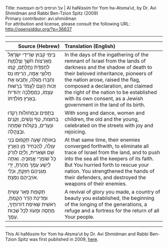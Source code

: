 <html>
<head></head>
<body>
Title: על הניסים ליום העצמאות | Al haNissim for Yom ha-Atsma’ut, by Dr. Avi Shmidman and Rabbi Ben-Tzion Spitz (2009)<br />
Primary contributor: avi.shmidman<br />
For attribution and license, please consult the following URL: <a href="http://opensiddur.org/?p=36637">http://opensiddur.org/?p=36637</a>
<p />
<hr />

<table style="margin-left: auto;margin-right: auto;" class="draggable">
<thead><tr><th id="x" style="text-align: right;">Source (Hebrew)</th><th style="text-align: left;">Translation (English)</th></tr></thead>
<tbody>
<tr><td style="vertical-align:top;">
<div class="liturgy"><span lang="he">
בִּימֵי קִבּוּץ שְׂרִידֵי יִשְׂרָאֵל 
מֵאַרְצוֹת חֹשֶׁךְ וְצַלְמָוֶת 
לְחֶמְדַּת נַחֲלָתָם, 
קָמוּ חֲלוּצֵי אֻמָּה, 
הֵרִימוּ נֵס
וְחִבְּרוּ מְגִלָּה, 
וְתָבְעוּ אֶת זְכוּת הָעָם 
לַעֲמֹד בִּרְשׁוּת עַצְמוֹ, 
כְּמַמְלָכָה יְהוּדִית בְּאֶרֶץ מוֹלַדְתּוֹ. 
</span></div></td>
 
<td style="vertical-align:top;">
<div class="english">
In the days of the ingathering of the remnant of Israel 
from the lands of darkness and the shadow of death 
to their beloved inheritance, 
pioneers of the nation arose, 
raised the flag, 
composed a declaration, 
and claimed the right of the nation 
to be established with its own consent, 
as a Jewish government in the land of its birth.
</div></td></tr>


<tr><td style="vertical-align:top;">
<div class="liturgy"><span lang="he">
בְּתֻפִּים וּבִמְחוֹלוֹת רָקְדוּ בַּחוּצוֹת, טַף וְנָשִׁים, זְקֵנִים וּנְעָרִים, בְּקוֹלוֹת שִׂמְחָה וּבְצָהֳלָה. 
</span></div></td>
 
<td style="vertical-align:top;">
<div class="english">
With song and dance, women and children, the old and the young, celebrated on the streets with joy and rejoicing. 
</div></td></tr>


<tr><td style="vertical-align:top;">
<div class="liturgy"><span lang="he">
בְּאוֹתָהּ שָׁעָה תְּקָפוּם בְּנֵי עַוְלָה, 
לְהַכְחִיד מִן הָאָרֶץ שֵׁם וּשְׁאֵרִית, 
וְלַיָּם לִזְרֹק כָּל שׁוֹמְרֵי אֱמוּנֶיהָ. 
וְאַתָּה לְיֵשַׁע עַמְּךָ מִהַרְתָּ, 
יְדֵי מְגִנֵּיהֶם חִזַּקְתָּ, 
וּכְלֵי אוֹיְבֵיהֶם נִפַּצְתָּ. 
</span></div></td>
 
<td style="vertical-align:top;">
<div class="english">
At that same time, their enemies converged forthwith, 
to eliminate all trace of Israel from the land, 
and to push into the sea all the keepers of its faith. 
But You hurried forth to rescue your nation. 
You strengthened the hands of their defenders, 
and destroyed the weapons of their enemies. 
</div></td></tr>


<tr><td style="vertical-align:top;">
<div class="liturgy"><span lang="he">
תְּקוּמַת פְּאֵר עָשִׂיתָ 
וּמְדִינַת הָדָר הֵקַמְתָּ, 
רֵאשִׁית שְׁאִיפַת דּוֹרוֹתֶיךָ, 
מַחְסֶה וּמָעוֹז לְכָל שְׁבוּת עַמֶּךָ.
</span></div></td>
 
<td style="vertical-align:top;">
<div class="english">
A revival of glory you made, 
a country of beauty you established, 
the beginning of the longing of the generations, 
a refuge and a fortress for the return of all Your people.
</div></td></tr>
</tbody></table>

<hr />

This Al haNissim for Yom ha-Atsma’ut by Dr. Avi Shmidman and Rabbi Ben-Tzion Spitz was first published in 2009, <a href="http://alhanisim.blogspot.com/2009/04/blog-post.html">here</a>.

</body>
</html>